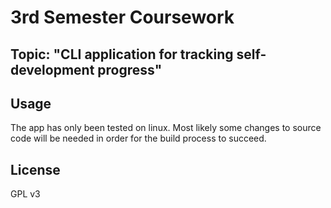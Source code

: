 # 3rd Semester Coursework
## Topic: "CLI application for tracking self-development progress"

## Usage  
The app has only been tested on linux. Most likely some changes to source code will be needed
in order for the build process to succeed. 

## License
GPL v3
